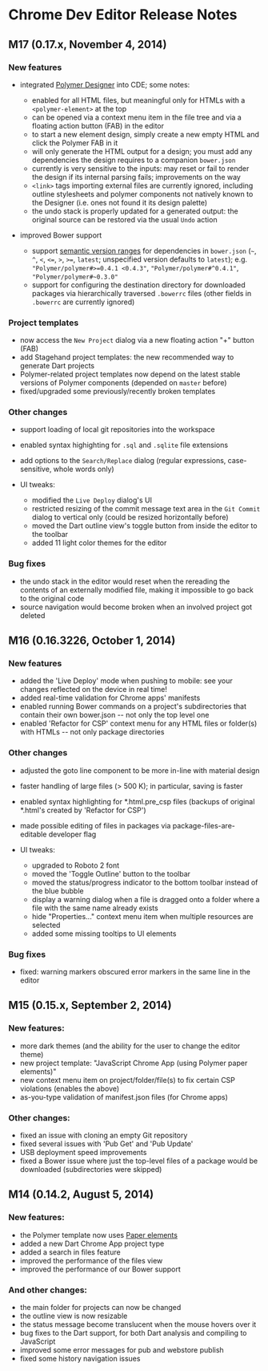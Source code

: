 # Chrome Dev Editor Release Notes

## M17 (0.17.x, November 4, 2014)

### New features
- integrated [Polymer Designer](https://www.polymer-project.org/tools/designer/) into CDE; some notes:

    - enabled for all HTML files, but meaningful only for HTMLs with a `<polymer-element>` at the top
    - can be opened via a context menu item in the file tree and via a floating action button (FAB) in the editor
    - to start a new element design, simply create a new empty HTML and click the Polymer FAB in it
    - will only generate the HTML output for a design; you must add any dependencies the design requires to a companion `bower.json`
    - currently is very sensitive to the inputs: may reset or fail to render the design if its internal parsing fails; improvements on the way
    - `<link>` tags importing external files are currently ignored, including outline stylesheets and polymer components not natively known to the Designer (i.e. ones not found it its design palette)
    - the undo stack is properly updated for a generated output: the original source can be restored via the usual `Undo` action

- improved Bower support

    - support [semantic version ranges](http://semver.org/) for dependencies in `bower.json` (`~`, `^`, `<`, `<=`, `>`, `>=`, `latest`; unspecified version defaults to `latest`); e.g. `"Polymer/polymer#>=0.4.1 <0.4.3"`, `"Polymer/polymer#^0.4.1"`, `"Polymer/polymer#~0.3.0"`
    - support for configuring the destination directory for downloaded packages via hierarchically traversed `.bowerrc` files (other fields in `.bowerrc` are currently ignored)

### Project templates
- now access the `New Project` dialog via a new floating action "+" button (FAB)
- add Stagehand project templates: the new recommended way to generate Dart projects
- Polymer-related project templates now depend on the latest stable versions of Polymer components (depended on `master` before)
- fixed/upgraded some previously/recently broken templates

### Other changes
- support loading of local git repositories into the workspace
- enabled syntax highighting for `.sql` and `.sqlite` file extensions
- add options to the `Search/Replace` dialog (regular expressions, case-sensitive, whole words only)

- UI tweaks:

    - modified the `Live Deploy` dialog's UI
    - restricted resizing of the commit message text area in the `Git Commit` dialog to vertical only (could be resized horizontally before)
    - moved the Dart outline view's toggle button from inside the editor to the toolbar
    - added 11 light color themes for the editor

### Bug fixes
- the undo stack in the editor would reset when the rereading the contents of an externally modified file, making it impossible to go back to the original code
- source navigation would become broken when an involved project got deleted

## M16 (0.16.3226, October 1, 2014)
### New features
- added the 'Live Deploy' mode when pushing to mobile: see your changes reflected on the device in real time!
- added real-time validation for Chrome apps' manifests
- enabled running Bower commands on a project's subdirectories that contain their own bower.json -- not only the top level one
- enabled 'Refactor for CSP' context menu for any HTML files or folder(s) with HTMLs -- not only package directories

### Other changes
- adjusted the goto line component to be more in-line with material design
- faster handling of large files (> 500 K); in particular, saving is faster
- enabled syntax highlighting for *.html.pre_csp files (backups of original *.html's created by 'Refactor for CSP')
- made possible editing of files in packages via package-files-are-editable developer flag
- UI tweaks:

    - upgraded to Roboto 2 font
    - moved the 'Toggle Outline' button to the toolbar
    - moved the status/progress indicator to the bottom toolbar instead of the blue bubble
    - display a warning dialog when a file is dragged onto a folder where a file with the same name already exists
    - hide "Properties..." context menu item when multiple resources are selected
    - added some missing tooltips to UI elements

### Bug fixes
- fixed: warning markers obscured error markers in the same line in the editor

## M15 (0.15.x, September 2, 2014)
### New features:
- more dark themes (and the ability for the user to change the editor theme)
- new project template: "JavaScript Chrome App (using Polymer paper elements)"
- new context menu item on project/folder/file(s) to fix certain CSP violations (enables the above)
- as-you-type validation of manifest.json files (for Chrome apps)

### Other changes:
- fixed an issue with cloning an empty Git repository
- fixed several issues with 'Pub Get' and 'Pub Update'
- USB deployment speed improvements
- fixed a Bower issue where just the top-level files of a package would be downloaded (subdirectories were skipped)

## M14 (0.14.2, August 5, 2014)
### New features:
- the Polymer template now uses [Paper elements](http://www.polymer-project.org/docs/elements/material.html)
- added a new Dart Chrome App project type
- added a search in files feature
- improved the performance of the files view
- improved the performance of our Bower support

### And other changes:
- the main folder for projects can now be changed
- the outline view is now resizable
- the status message become translucent when the mouse hovers over it
- bug fixes to the Dart support, for both Dart analysis and compiling to JavaScript
- improved some error messages for pub and webstore publish
- fixed some history navigation issues
